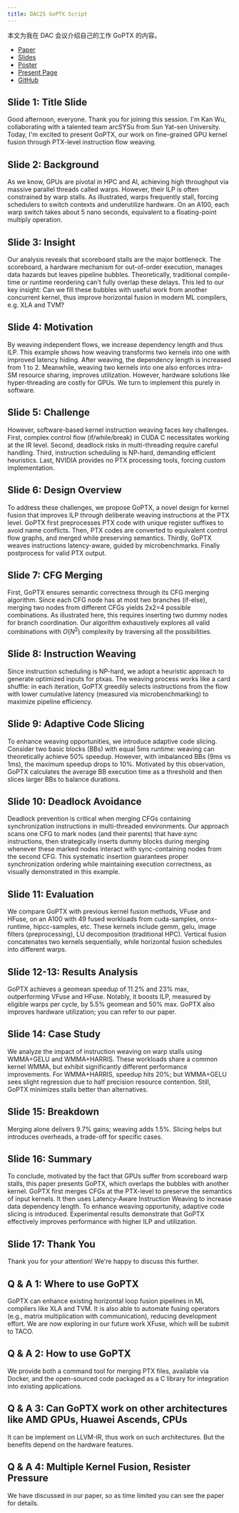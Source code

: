 ```yaml
---
title: DAC25 GoPTX Script
---
```


本文为我在 DAC 会议介绍自己的工作 GoPTX 的内容。

- [Paper](https://xianweiz.github.io/doc/papers/goptx_dac25.pdf)
- [Slides](https://Mizuno-Ai.wu-kan.cn/assets/image/2025/06/25/DAC25-GoPTX-Slides.pdf)
- [Poster](https://Mizuno-Ai.wu-kan.cn/assets/image/2025/06/25/DAC25-GoPTX-Poster.pdf)
- [Present Page](https://62dac.conference-program.com/presentation/?id=RESEARCH1895&sess=sess118)
- [GitHub](https://github.com/wu-kan/GoPTX)

## Slide 1: Title Slide

Good afternoon, everyone. Thank you for joining this session. I'm Kan Wu, collaborating with a talented team arcSYSu from Sun Yat-sen University. Today, I'm excited to present GoPTX, our work on fine-grained GPU kernel fusion through PTX-level instruction flow weaving.

## Slide 2: Background

As we know, GPUs are pivotal in HPC and AI, achieving high throughput via massive parallel threads called warps. However, their ILP is often constrained by warp stalls. As illustrated, warps frequently stall, forcing schedulers to switch contexts and underutilize hardware. On an A100, each warp switch takes about 5 nano seconds, equivalent to a floating-point multiply operation.

## Slide 3: Insight  

Our analysis reveals that scoreboard stalls are the major bottleneck. The scoreboard, a hardware mechanism for out-of-order execution, manages data hazards but leaves pipeline bubbles. Theoretically, traditional compile-time or runtime reordering can't fully overlap these delays. This led to our key insight: Can we fill these bubbles with useful work from another concurrent kernel, thus improve horizontal fusion in modern ML compilers, e.g. XLA and TVM?

## Slide 4: Motivation

By weaving independent flows, we increase dependency length and thus ILP. This example shows how weaving transforms two kernels into one with improved latency hiding. After weaving, the dependency length is increased from 1 to 2. Meanwhile, weaving two kernels into one also enforces intra-SM resource sharing, improves utilization. However, hardware solutions like hyper-threading are costly for GPUs. We turn to implement this purely in software.

## Slide 5: Challenge  

However, software-based kernel instruction weaving faces key challenges. First, complex control flow (if/while/break) in CUDA C necessitates working at the IR level. Second, deadlock risks in multi-threading require careful handling. Third, instruction scheduling is NP-hard, demanding efficient heuristics. Last, NVIDIA provides no PTX processing tools, forcing custom implementation.

## Slide 6: Design Overview

To address these challenges, we propose GoPTX, a novel design for kernel fusion that improves ILP through deliberate weaving instructions at the PTX level. GoPTX first preprocesses PTX code with unique register suffixes to avoid name conflicts. Then, PTX codes are converted to equivalent control flow graphs, and merged while preserving semantics. Thirdly, GoPTX weaves instructions latency-aware, guided by microbenchmarks. Finally postprocess for valid PTX output.

## Slide 7: CFG Merging  

First, GoPTX ensures semantic correctness through its CFG merging algorithm. Since each CFG node has at most two branches (if-else), merging two nodes from different CFGs yields 2x2=4 possible combinations. As illustrated here, this requires inserting two dummy nodes for branch coordination. Our algorithm exhaustively explores all valid combinations with $O(N^2)$ complexity by traversing all the possibilities.

## Slide 8: Instruction Weaving

Since instruction scheduling is NP-hard, we adopt a heuristic approach to generate optimized inputs for ptxas. The weaving process works like a card shuffle: in each iteration, GoPTX greedily selects instructions from the flow with lower cumulative latency (measured via microbenchmarking) to maximize pipeline efficiency.

## Slide 9: Adaptive Code Slicing

To enhance weaving opportunities, we introduce adaptive code slicing. Consider two basic blocks (BBs) with equal 5ms runtime: weaving can theoretically achieve 50% speedup. However, with imbalanced BBs (9ms vs 1ms), the maximum speedup drops to 10%. Motivated by this observation, GoPTX calculates the average BB execution time as a threshold and then slices larger BBs to balance durations.

## Slide 10: Deadlock Avoidance

Deadlock prevention is critical when merging CFGs containing synchronization instructions in multi-threaded environments. Our approach scans one CFG to mark nodes (and their parents) that have sync instructions, then strategically inserts dummy blocks during merging whenever these marked nodes interact with sync-containing nodes from the second CFG. This systematic insertion guarantees proper synchronization ordering while maintaining execution correctness, as visually demonstrated in this example. 

## Slide 11: Evaluation

We compare GoPTX with previous kernel fusion methods, VFuse and HFuse, on an A100 with 49 fused workloads from cuda-samples, onnx-runtime, hipcc-samples, etc. These kernels include gemm, gelu, image filters (preprocessing), LU decomposition (traditional HPC). Vertical fusion concatenates two kernels sequentially, while horizontal fusion schedules into different warps.

## Slide 12-13: Results Analysis

GoPTX achieves a geomean speedup of 11.2% and 23% max, outperforming VFuse and HFuse. Notably, it boosts ILP, measured by eligible warps per cycle, by 5.5% geomean and 50% max. GoPTX also improves hardware utilization; you can refer to our paper.

## Slide 14: Case Study

We analyze the impact of instruction weaving on warp stalls using WMMA+GELU and WMMA+HARRIS. These workloads share a common kernel WMMA, but exhibit significantly different performance improvements. For WMMA+HARRIS, speedup hits 20%; but WMMA+GELU sees slight regression due to half precision resource contention. Still, GoPTX minimizes stalls better than alternatives.

## Slide 15: Breakdown

Merging alone delivers 9.7% gains; weaving adds 1.5%. Slicing helps but introduces overheads, a trade-off for specific cases.  

## Slide 16: Summary

To conclude, motivated by the fact that GPUs suffer from scoreboard warp stalls, this paper presents GoPTX, which overlaps the bubbles with another kernel. GoPTX first merges CFGs at the PTX-level to preserve the semantics of input kernels. It then uses Latency-Aware Instruction Weaving to increase data dependency length. To enhance weaving opportunity, adaptive code slicing is introduced. Experimental results demonstrate that GoPTX effectively improves performance with higher ILP and utilization.

## Slide 17: Thank You 

Thank you for your attention! We're happy to discuss this further.

## Q & A 1: Where to use GoPTX 

GoPTX can enhance existing horizontal loop fusion pipelines in ML compilers like XLA and TVM. It is also able to automate fusing operators (e.g., matrix multiplication with communication), reducing development effort. We are now exploring in our future work XFuse, which will be submit to TACO.

## Q & A 2: How to use GoPTX

We provide both a command tool for merging PTX files, available via Docker, and the open-sourced code packaged as a C library for integration into existing applications.

## Q & A 3: Can GoPTX work on other architectures like AMD GPUs, Huawei Ascends, CPUs

It can be implement on LLVM-IR, thus work on such architectures. But the benefits depend on the hardware features.

## Q & A 4: Multiple Kernel Fusion, Resister Pressure

We have discussed in our paper, so as time limited you can see the paper for details.

